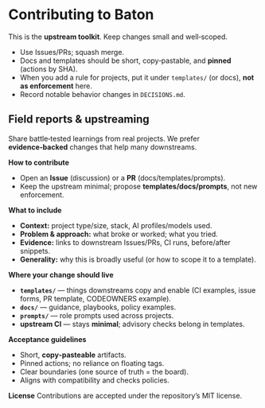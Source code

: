 # Contributing to Baton

This is the **upstream toolkit**. Keep changes small and well‑scoped.

- Use Issues/PRs; squash merge.
- Docs and templates should be short, copy‑pastable, and **pinned** (actions by SHA).
- When you add a rule for projects, put it under `templates/` (or docs), **not as enforcement** here.
- Record notable behavior changes in `DECISIONS.md`.

## Field reports & upstreaming
Share battle‑tested learnings from real projects. We prefer **evidence‑backed** changes that help many downstreams.

**How to contribute**
- Open an **Issue** (discussion) or a **PR** (docs/templates/prompts).
- Keep the upstream minimal; propose **templates/docs/prompts**, not new enforcement.

**What to include**
- **Context:** project type/size, stack, AI profiles/models used.
- **Problem & approach:** what broke or worked; what you tried.
- **Evidence:** links to downstream Issues/PRs, CI runs, before/after snippets.
- **Generality:** why this is broadly useful (or how to scope it to a template).

**Where your change should live**
- **`templates/`** — things downstreams copy and enable (CI examples, issue forms, PR template, CODEOWNERS example).
- **`docs/`** — guidance, playbooks, policy examples.
- **`prompts/`** — role prompts used across projects.
- **upstream CI** — stays **minimal**; advisory checks belong in templates.

**Acceptance guidelines**
- Short, **copy‑pasteable** artifacts.
- Pinned actions; no reliance on floating tags.
- Clear boundaries (one source of truth = the board).
- Aligns with compatibility and checks policies.

**License**
Contributions are accepted under the repository’s MIT license.
